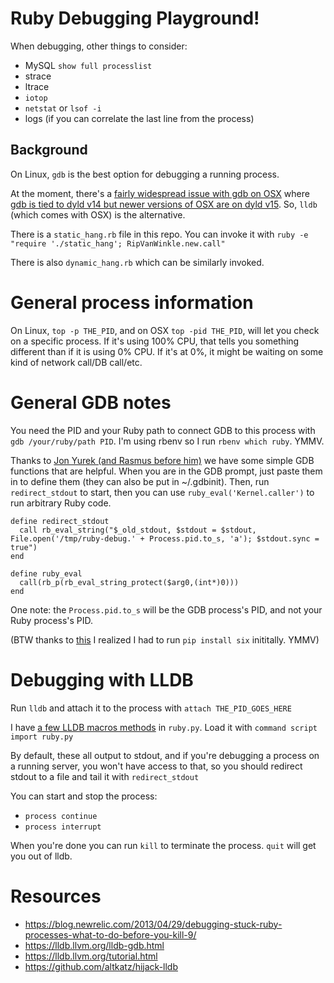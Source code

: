 # Ruby Debugging Playground!

When debugging, other things to consider:
* MySQL `show full processlist`
* strace
* ltrace
* `iotop`
* `netstat` or `lsof -i`
* logs (if you can correlate the last line from the process)

## Background

On Linux, `gdb` is the best option for debugging a running process.

At the moment, there's a [fairly widespread issue with gdb on OSX](https://github.com/Homebrew/homebrew-core/issues/20047) where [gdb is tied to dyld v14 but newer versions of OSX are on dyld v15](https://sourceware.org/bugzilla/show_bug.cgi?id=20981). So, `lldb` (which comes with OSX) is the alternative.

There is a `static_hang.rb` file in this repo. You can invoke it with `ruby -e "require './static_hang'; RipVanWinkle.new.call"`

There is also `dynamic_hang.rb` which can be similarly invoked.

# General process information

On Linux, `top -p THE_PID`, and on OSX `top -pid THE_PID`, will let you check on a specific process. If it's using 100% CPU, that tells you something different than if it is using 0% CPU. If it's at 0%, it might be waiting on some kind of network call/DB call/etc.

# General GDB notes

You need the PID and your Ruby path to connect GDB to this process with `gdb /your/ruby/path PID`. I'm using rbenv so I run `rbenv which ruby`. YMMV.

Thanks to [Jon Yurek (and Rasmus before him)](https://robots.thoughtbot.com/using-gdb-to-inspect-a-running-ruby-process) we have some simple GDB functions that are helpful. When you are in the GDB prompt, just paste them in to define them (they can also be put in ~/.gdbinit). Then, run `redirect_stdout` to start, then you can use `ruby_eval('Kernel.caller')` to run arbitrary Ruby code.

```
define redirect_stdout
  call rb_eval_string("$_old_stdout, $stdout = $stdout, File.open('/tmp/ruby-debug.' + Process.pid.to_s, 'a'); $stdout.sync = true")
end

define ruby_eval
  call(rb_p(rb_eval_string_protect($arg0,(int*)0)))
end
```

One note: the `Process.pid.to_s` will be the GDB process's PID, and not your Ruby process's PID.

(BTW thanks to [this](https://github.com/Homebrew/homebrew-core/issues/2730) I realized I had to run `pip install six` inititally. YMMV)

# Debugging with LLDB

Run `lldb` and attach it to the process with `attach THE_PID_GOES_HERE`

I have [a few LLDB macros methods](https://christoph.luppri.ch/articles/ruby/debugging-ruby-programs-on-osx-with-lldb/) in `ruby.py`. Load it with `command script import ruby.py`

By default, these all output to stdout, and if you're debugging a process on a running server, you won't have access to that, so you should redirect stdout to a file and tail it with `redirect_stdout`

You can start and stop the process:
- `process continue`
- `process interrupt`

When you're done you can run `kill` to terminate the process. `quit` will get you out of lldb.

# Resources

- https://blog.newrelic.com/2013/04/29/debugging-stuck-ruby-processes-what-to-do-before-you-kill-9/
- https://lldb.llvm.org/lldb-gdb.html
- https://lldb.llvm.org/tutorial.html
- https://github.com/altkatz/hijack-lldb
